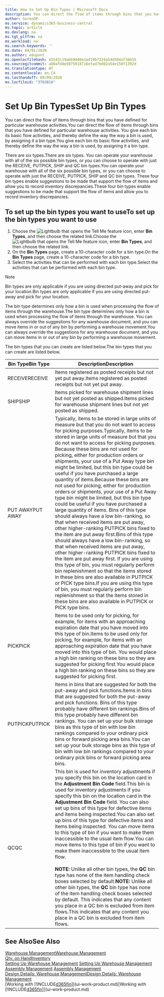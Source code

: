 ```yaml
---
title: How to Set Up Bin Types | Microsoft Docs
description: You can direct the flow of items through bins that you have defined for particular warehouse activities. You give each bin its basic flow activities, and thereby define the way the way a bin is used, by assigning it a bin type.
author: SorenGP
ms.service: dynamics365-business-central
ms.topic: article
ms.devlang: na
ms.tgt_pltfrm: na
ms.workload: na
ms.search.keywords: ''
ms.date: 04/01/2020
ms.author: edupont
ms.openlocfilehash: e5543c19abb9d40a1ed19b7224a54d584af36635
ms.sourcegitcommit: a80afd4e5075018716efad76d82a54e158f1392d
ms.translationtype: HT
ms.contentlocale: en-CA
ms.lasthandoff: 09/09/2020
ms.locfileid: "3783816"
---
```

# <a name="set-up-bin-types"></a><span data-ttu-id="71f29-104">Set Up Bin Types</span><span class="sxs-lookup"><span data-stu-id="71f29-104">Set Up Bin Types</span></span>
<span data-ttu-id="71f29-105">You can direct the flow of items through bins that you have defined for particular warehouse activities.</span><span class="sxs-lookup"><span data-stu-id="71f29-105">You can direct the flow of items through bins that you have defined for particular warehouse activities.</span></span> <span data-ttu-id="71f29-106">You give each bin its basic flow activities, and thereby define the way the way a bin is used, by assigning it a bin type.</span><span class="sxs-lookup"><span data-stu-id="71f29-106">You give each bin its basic flow activities, and thereby define the way the way a bin is used, by assigning it a bin type.</span></span>  

<span data-ttu-id="71f29-107">There are six types.</span><span class="sxs-lookup"><span data-stu-id="71f29-107">There are six types.</span></span> <span data-ttu-id="71f29-108">You can operate your warehouse with all of the six possible bin types, or you can choose to operate with just the RECEIVE, PUTPICK, SHIP and QC bin types.</span><span class="sxs-lookup"><span data-stu-id="71f29-108">You can operate your warehouse with all of the six possible bin types, or you can choose to operate with just the RECEIVE, PUTPICK, SHIP and QC bin types.</span></span> <span data-ttu-id="71f29-109">These four bin types enable suggestions to be made that support the flow of items and allow you to record inventory discrepancies.</span><span class="sxs-lookup"><span data-stu-id="71f29-109">These four bin types enable suggestions to be made that support the flow of items and allow you to record inventory discrepancies.</span></span>  

## <a name="to-set-up-the-bin-types-you-want-to-use"></a><span data-ttu-id="71f29-110">To set up the bin types you want to use</span><span class="sxs-lookup"><span data-stu-id="71f29-110">To set up the bin types you want to use</span></span>  
1.  <span data-ttu-id="71f29-111">Choose the ![Lightbulb that opens the Tell Me feature](media/ui-search/search_small.png "Tell me what you want to do") icon, enter **Bin Types**, and then choose the related link.</span><span class="sxs-lookup"><span data-stu-id="71f29-111">Choose the ![Lightbulb that opens the Tell Me feature](media/ui-search/search_small.png "Tell me what you want to do") icon, enter **Bin Types**, and then choose the related link.</span></span>  
2.  <span data-ttu-id="71f29-112">On the **Bin Types** page, create a 10-character code for a bin type.</span><span class="sxs-lookup"><span data-stu-id="71f29-112">On the **Bin Types** page, create a 10-character code for a bin type.</span></span>  
3.  <span data-ttu-id="71f29-113">Select the activities that can be performed with each bin type.</span><span class="sxs-lookup"><span data-stu-id="71f29-113">Select the activities that can be performed with each bin type.</span></span>  

> [!NOTE]  
>  <span data-ttu-id="71f29-114">Bin types are only applicable if you are using directed put-away and pick for your location.</span><span class="sxs-lookup"><span data-stu-id="71f29-114">Bin types are only applicable if you are using directed put-away and pick for your location.</span></span>  

<span data-ttu-id="71f29-115">The bin type determines only how a bin is used when processing the flow of items through the warehouse.</span><span class="sxs-lookup"><span data-stu-id="71f29-115">The bin type determines only how a bin is used when processing the flow of items through the warehouse.</span></span> <span data-ttu-id="71f29-116">You can always override the suggestions for any warehouse document, and you can move items in or out of any bin by performing a warehouse movement.</span><span class="sxs-lookup"><span data-stu-id="71f29-116">You can always override the suggestions for any warehouse document, and you can move items in or out of any bin by performing a warehouse movement.</span></span>  

<span data-ttu-id="71f29-117">The bin types that you can create are listed below.</span><span class="sxs-lookup"><span data-stu-id="71f29-117">The bin types that you can create are listed below.</span></span>  

|<span data-ttu-id="71f29-118">Bin Type</span><span class="sxs-lookup"><span data-stu-id="71f29-118">Bin Type</span></span>|<span data-ttu-id="71f29-119">Description</span><span class="sxs-lookup"><span data-stu-id="71f29-119">Description</span></span>|  
|------------------|---------------------------------------|  
|<span data-ttu-id="71f29-120">RECEIVE</span><span class="sxs-lookup"><span data-stu-id="71f29-120">RECEIVE</span></span>|<span data-ttu-id="71f29-121">Items registered as posted receipts but not yet put away.</span><span class="sxs-lookup"><span data-stu-id="71f29-121">Items registered as posted receipts but not yet put away.</span></span>|  
|<span data-ttu-id="71f29-122">SHIP</span><span class="sxs-lookup"><span data-stu-id="71f29-122">SHIP</span></span>|<span data-ttu-id="71f29-123">Items picked for warehouse shipment lines but not yet posted as shipped.</span><span class="sxs-lookup"><span data-stu-id="71f29-123">Items picked for warehouse shipment lines but not yet posted as shipped.</span></span>|  
|<span data-ttu-id="71f29-124">PUT AWAY</span><span class="sxs-lookup"><span data-stu-id="71f29-124">PUT AWAY</span></span>|<span data-ttu-id="71f29-125">Typically, items to be stored in large units of measure but that you do not want to access for picking purposes.</span><span class="sxs-lookup"><span data-stu-id="71f29-125">Typically, items to be stored in large units of measure but that you do not want to access for picking purposes.</span></span> <span data-ttu-id="71f29-126">Because these bins are not used for picking, either for production orders or shipments, your use of a Put Away type bin might be limited, but this bin type could be useful if you have purchased a large quantity of items.</span><span class="sxs-lookup"><span data-stu-id="71f29-126">Because these bins are not used for picking, either for production orders or shipments, your use of a Put Away type bin might be limited, but this bin type could be useful if you have purchased a large quantity of items.</span></span> <span data-ttu-id="71f29-127">Bins of this type should always have a low bin-ranking, so that when received items are put away, other higher-ranking PUTPICK bins fixed to the item are put away first.</span><span class="sxs-lookup"><span data-stu-id="71f29-127">Bins of this type should always have a low bin-ranking, so that when received items are put away, other higher-ranking PUTPICK bins fixed to the item are put away first.</span></span> <span data-ttu-id="71f29-128">If you are using this type of bin, you must regularly perform bin replenishment so that the items stored in these bins are also available in PUTPICK or PICK type bins.</span><span class="sxs-lookup"><span data-stu-id="71f29-128">If you are using this type of bin, you must regularly perform bin replenishment so that the items stored in these bins are also available in PUTPICK or PICK type bins.</span></span>|  
|<span data-ttu-id="71f29-129">PICK</span><span class="sxs-lookup"><span data-stu-id="71f29-129">PICK</span></span>|<span data-ttu-id="71f29-130">Items to be used only for picking, for example, for items with an approaching expiration date that you have moved into this type of bin.</span><span class="sxs-lookup"><span data-stu-id="71f29-130">Items to be used only for picking, for example, for items with an approaching expiration date that you have moved into this type of bin.</span></span> <span data-ttu-id="71f29-131">You would place a high bin ranking on these bins so they are suggested for picking first.</span><span class="sxs-lookup"><span data-stu-id="71f29-131">You would place a high bin ranking on these bins so they are suggested for picking first.</span></span>|  
|<span data-ttu-id="71f29-132">PUTPICK</span><span class="sxs-lookup"><span data-stu-id="71f29-132">PUTPICK</span></span>|<span data-ttu-id="71f29-133">Items in bins that are suggested for both the put-away and pick functions.</span><span class="sxs-lookup"><span data-stu-id="71f29-133">Items in bins that are suggested for both the put-away and pick functions.</span></span> <span data-ttu-id="71f29-134">Bins of this type probably have different bin rankings.</span><span class="sxs-lookup"><span data-stu-id="71f29-134">Bins of this type probably have different bin rankings.</span></span> <span data-ttu-id="71f29-135">You can set up your bulk storage bins as this type of bin with low bin rankings compared to your ordinary pick bins or forward picking area bins.</span><span class="sxs-lookup"><span data-stu-id="71f29-135">You can set up your bulk storage bins as this type of bin with low bin rankings compared to your ordinary pick bins or forward picking area bins.</span></span>|  
|<span data-ttu-id="71f29-136">QC</span><span class="sxs-lookup"><span data-stu-id="71f29-136">QC</span></span>|<span data-ttu-id="71f29-137">This bin is used for inventory adjustments if you specify this bin on the location card in the **Adjustment Bin Code** field.</span><span class="sxs-lookup"><span data-stu-id="71f29-137">This bin is used for inventory adjustments if you specify this bin on the location card in the **Adjustment Bin Code** field.</span></span> <span data-ttu-id="71f29-138">You can also set up bins of this type for defective items and items being inspected.</span><span class="sxs-lookup"><span data-stu-id="71f29-138">You can also set up bins of this type for defective items and items being inspected.</span></span> <span data-ttu-id="71f29-139">You can move items to this type of bin if you want to make them inaccessible to the usual item flow.</span><span class="sxs-lookup"><span data-stu-id="71f29-139">You can move items to this type of bin if you want to make them inaccessible to the usual item flow.</span></span><br /><br /> <span data-ttu-id="71f29-140">**NOTE:** Unlike all other bin types, the **QC** bin type has none of the item handling check boxes selected by default.</span><span class="sxs-lookup"><span data-stu-id="71f29-140">**NOTE:** Unlike all other bin types, the **QC** bin type has none of the item handling check boxes selected by default.</span></span> <span data-ttu-id="71f29-141">This indicates that any content you place in a QC bin is excluded from item flows.</span><span class="sxs-lookup"><span data-stu-id="71f29-141">This indicates that any content you place in a QC bin is excluded from item flows.</span></span>|  

## <a name="see-also"></a><span data-ttu-id="71f29-142">See Also</span><span class="sxs-lookup"><span data-stu-id="71f29-142">See Also</span></span>
[<span data-ttu-id="71f29-143">Warehouse Management</span><span class="sxs-lookup"><span data-stu-id="71f29-143">Warehouse Management</span></span>](warehouse-manage-warehouse.md)  
[<span data-ttu-id="71f29-144">Qty. on Hand</span><span class="sxs-lookup"><span data-stu-id="71f29-144">Inventory</span></span>](inventory-manage-inventory.md)  
<span data-ttu-id="71f29-145">[Setting Up Warehouse Management](warehouse-setup-warehouse.md)   </span><span class="sxs-lookup"><span data-stu-id="71f29-145">[Setting Up Warehouse Management](warehouse-setup-warehouse.md)   </span></span>  
<span data-ttu-id="71f29-146">[Assembly Management](assembly-assemble-items.md)  </span><span class="sxs-lookup"><span data-stu-id="71f29-146">[Assembly Management](assembly-assemble-items.md)  </span></span>  
[<span data-ttu-id="71f29-147">Design Details: Warehouse Management</span><span class="sxs-lookup"><span data-stu-id="71f29-147">Design Details: Warehouse Management</span></span>](design-details-warehouse-management.md)  
<span data-ttu-id="71f29-148">[Working with [!INCLUDE[d365fin](includes/d365fin_md.md)]](ui-work-product.md)</span><span class="sxs-lookup"><span data-stu-id="71f29-148">[Working with [!INCLUDE[d365fin](includes/d365fin_md.md)]](ui-work-product.md)</span></span>
